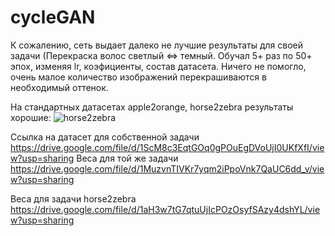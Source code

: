 # cycleGAN

К сожалению, сеть выдает далеко не лучшие результаты для своей задачи (Перекраска волос светлый <=> темный.
Обучал 5+ раз по 50+ эпох, изменяя lr, коэфициенты, состав датасета. Ничего не помогло, очень малое количество изображений перекрашиваются
в необходимый оттенок. 

На стандартных датасетах apple2orange, horse2zebra
результаты хорошие:
![horse2zebra](https://sun9-13.userapi.com/c857028/v857028554/1b27d1/jIhgGcltAvs.jpg "horse2zebra")


Ссылка на датасет для собственной задачи https://drive.google.com/file/d/1ScM8c3EqtGOq0gPOuEgDVoUjI0UKfXfI/view?usp=sharing
Веса для той же задачи https://drive.google.com/file/d/1MuzvnTIVKr7yqm2iPpoVnk7QaUC6dd_v/view?usp=sharing


Веса для задачи horse2zebra https://drive.google.com/file/d/1aH3w7tG7qtuUjIcPOzOsyfSAzy4dshYL/view?usp=sharing
